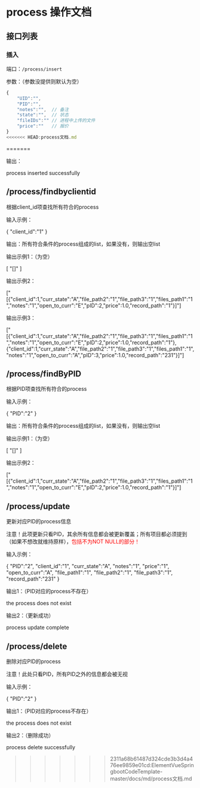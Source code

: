 # process 操作文档

## 接口列表

### 插入

端口：`/process/insert`

参数：（参数没提供则默认为空）
``` js
{
    "UID":"",
    "PID":"",
    "notes":"",  // 备注
    "state":"",  // 状态
    "fileIDs":"" // 进程中上传的文件
    "price":""   // 报价
}
<<<<<<< HEAD:process文档.md
```
=======

输出：

process inserted successfully

## /process/findbyclientid
根据client_id项查找所有符合的process

输入示例：

{
    "client_id":"1"
}

输出：所有符合条件的process组成的list，如果没有，则输出空list


输出示例1：（为空）

[
    "[]"
]

输出示例2：

["[{\"client_id\":1,\"curr_state\":\"A\",\"file_path2\":\"1\",\"file_path3\":\"1\",\"files_path1\":\"1\",\"notes\":\"1\",\"open_to_curr\":\"E\",\"pID\":2,\"price\":1.0,\"record_path\":\"1\"}]"]

输出示例3：

["[{\"client_id\":1,\"curr_state\":\"A\",\"file_path2\":\"1\",\"file_path3\":\"1\",\"files_path1\":\"1\",\"notes\":\"1\",\"open_to_curr\":\"E\",\"pID\":2,\"price\":1.0,\"record_path\":\"1\"},{\"client_id\":1,\"curr_state\":\"A\",\"file_path2\":\"1\",\"file_path3\":\"1\",\"files_path1\":\"1\",\"notes\":\"1\",\"open_to_curr\":\"A\",\"pID\":3,\"price\":1.0,\"record_path\":\"231\"}]"]

## /process/findByPID
根据PID项查找所有符合的process

输入示例：

{
    "PID":"2"
}

输出：所有符合条件的process组成的list，如果没有，则输出空list


输出示例1：（为空）

[
    "[]"
]

输出示例2：

["[{\"client_id\":1,\"curr_state\":\"A\",\"file_path2\":\"1\",\"file_path3\":\"1\",\"files_path1\":\"1\",\"notes\":\"1\",\"open_to_curr\":\"E\",\"pID\":2,\"price\":1.0,\"record_path\":\"1\"}]"]

## /process/update
更新对应PID的process信息

注意！此项更新只看PID，其余所有信息都会被更新覆盖；所有项目都必须提到（如果不想改就维持原样），<font color=red>包括不为NOT NULL的部分！</font>

输入示例：

{
    "PID":"2",
    "client_id":"1",
    "curr_state":"A",
    "notes":"1",
    "price":"1",
    "open_to_curr":"A",
    "file_path1":"1",
    "file_path2":"1",
    "file_path3":"1",
    "record_path":"231"
}

输出1：（PID对应的process不存在）

the process does not exist

输出2：（更新成功）

process update complete

## /process/delete
删除对应PID的process

注意！此处只看PID，所有PID之外的信息都会被无视

输入示例：

{
    "PID":"2"
}

输出1：（PID对应的process不存在）

the process does not exist

输出2：（删除成功）

process delete successfully
>>>>>>> 2311a68b61487d324cde3b3d4a476ee9859e01cd:ElementVueSpringbootCodeTemplate-master/docs/md/process文档.md
